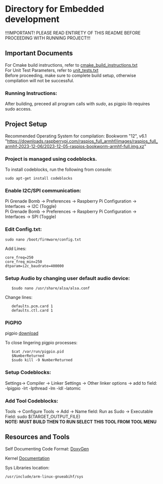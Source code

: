 # Directory for Embedded development  
  
!!!IMPORTANT! PLEASE READ ENTIRETY OF THIS README BEFORE PROCEEDING WITH RUNNING PROJECT!!!  
  
## Important Documents  
  
For Cmake build instructions, refer to [cmake_build_instructions.txt]("./embedded/cmake_build_instructions.txt")  
For Unit Test Parameters, refer to [unit_tests.txt]("./embedded/unit_tests.txt")  
Before proceeding, make sure to complete build setup, otherwise compilation will not be successful.  
  
### Running Instructions:  
After building, preceed all program calls with _sudo_, as pigpio lib requires sudo access.  
  
## Project Setup  
  
Recommended Operating System for compilation: Bookworm "12", v6.1 "https://downloads.raspberrypi.com/raspios_full_armhf/images/raspios_full_armhf-2023-12-06/2023-12-05-raspios-bookworm-armhf-full.img.xz"  
  
### Project is managed using codeblocks.  
To install codeblocks, run the following from console:  
```
sudo apt-get install codeblocks  
```  
### Enable I2C/SPI communication:  
Pi Grenade Bomb -> Preferences -> Raspberry Pi Configuration -> Interfaces -> I2C (Toggle)  
Pi Grenade Bomb -> Preferences -> Raspberry Pi Configuration -> Interfaces -> SPI (Toggle)  
  
### Edit Config.txt:  
```
sudo nano /boot/firmware/config.txt
``` 
Add Lines:  
```
core_freq=250  
core_freq_min=250  
dtparam=i2c_baudrate=400000  
```  
### Setup Audio by changing user default audio device:  
```
   $sudo nano /usr/share/alsa/alsa.conf
```
Change lines:
```
   defaults.pcm.card 1  
   defaults.ctl.card 1  
```
### PiGPIO
pigpio [download]("https://abyz.me.uk/rpi/pigpio/download.html")  
  
To close lingering pigpio processes:  
```
   $cat /var/run/pigpio.pid  
   $NumberReturned   
   $sudo kill -9 NumberReturned
```
  
### Setup Codeblocks:  
Settings-> Compiler -> Linker Settings -> Other linker options -> add to field: -lpigpio -lrt -lpthread -lm -ldl -latomic  
  
### Add Tool Codeblocks:  
Tools -> Configure Tools -> Add -> Name field: Run as Sudo -> Executable Field: sudo $(TARGET_OUTPUT_FILE)   
**NOTE: MUST BUILD THEN TO RUN SELECT THIS TOOL FROM TOOL MENU**  
  
## Resources and Tools
  
Self Documenting Code Format: [DoxyGen]("https://www.doxygen.nl/manual/docblocks.html")    
  
Kernel [Documentation]("https://www.kernel.org/doc/Documentation/")  
  
Sys Libraries location:  
```
/usr/include/arm-linux-gnueabihf/sys
```
